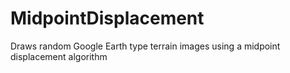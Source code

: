 MidpointDisplacement
====================

Draws random Google Earth type terrain images using a midpoint displacement algorithm
